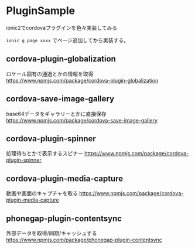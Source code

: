 # PluginSample
ionic2でcordovaプラグインを色々実装してみる

`ionic g page xxxx`
でページ追加してから実装する。




## cordova-plugin-globalization
ロケール固有の通過とかの情報を取得
https://www.npmjs.com/package/cordova-plugin-globalization


## cordova-save-image-gallery
base64データをギャラリーとかに直接保存
https://www.npmjs.com/package/cordova-save-image-gallery


## cordova-plugin-spinner
処理待ちとかで表示するスピナー
https://www.npmjs.com/package/cordova-plugin-spinner


## cordova-plugin-media-capture
動画や画面のキャプチャを取る
https://www.npmjs.com/package/cordova-plugin-media-capture



## phonegap-plugin-contentsync
外部データを取得/同期/キャッシュする
https://www.npmjs.com/package/phonegap-plugin-contentsync
